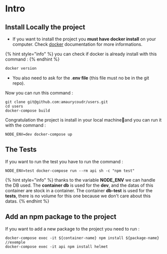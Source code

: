 # Intro

## Install Locally the project 

 - If you want to install the project you **must have docker install** on your computer. Check [docker](https://docs.docker.com/get-docker/) documentation for more informations.

{% hint style="info" %}
you can check if docker is already install with this command :
{% endhint %}

```bash
docker version
```

 - You also need to ask for the .**env file** \(this file must no be in the git repo\). 

Now you can run this command :

```text
git clone git@github.com:amaurycoudr/users.git
cd users
docker-compose build
```

Congratulation the project is install in your local machine🥳and you can run it with the command :

```text
NODE_ENV=dev docker-compose up
```

## The Tests

If you want to run the test you have to run the command :

```text
NODE_ENV=test docker-compose run --rm api sh -c "npm test"
```

{% hint style="info" %}
thanks to the variable **NODE\_ENV** we can handle the DB used. The **container db** is used for the **dev**, and the datas of this container are stock in a container. The container **db-test** is used for the **tests**, there is no volume for this one because we don't care about this datas.
{% endhint %}

## Add an npm package to the project 

If you want to add a new package to the project you need to run :

```text
docker-compose exec -it ${container-name} npm install ${package-name}
//exemple 
docker-compose exec -it api npm install helmet
```



